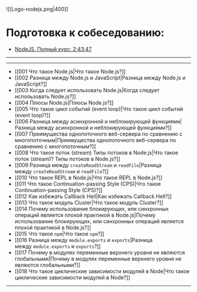 ![[Logo-nodejs.png|400]]

# Подготовка к собеседованию:

* [NodeJS. Полный курс: 2:43:47](https://www.youtube.com/watch?v=nu4PiyjAmAE&list=PLNkWIWHIRwMFKmmIPVaCPpusgloMMgxN2&index=16)

___
___

* [[001 Что такое Node.js|Что такое Node.js?]]
* [[002 Разница между Node.js и JavaScript|Разница между Node.js и JavaScript?]]
* [[003 Когда следует использовать Node.js|Когда следует использовать Node.js?]]
* [[004 Плюсы Node.js|Плюсы Node.js?]]
* [[005 Что такое цикл событий (event loop)|Что такое цикл событий (event loop)?]]
* [[006 Разница между асинхронной и неблокирующей функциями|Разница между асинхронной и неблокирующей функциями?]]
* [[007 Преимущества однопоточного веб-сервера по сравнению с многопоточным|Преимущества однопоточного веб-сервера по сравнению с многопоточным?]]
* [[008 Что такое поток (stream) Типы потоков в Node.js|Что такое поток (stream)? Типы потоков в Node.js?]]
* [[009 Разница между `createReadStream` и `readFile`|Разница между `createReadStream` и `readFile`?]]
* [[010 Что такое REPL в Node.js|Что такое REPL в Node.js?]]
* [[011 Что такое Continuation-passing Style (CPS)|Что такое Continuation-passing Style (CPS)?]]
* [[012 Как избежать Callback Hell|Как избежать Callback Hell?]]
* [[013 Что такое модуль Cluster|Что такое модуль Cluster?]]
* [[014 Почему использование блокирующих, или синхронных операций является плохой практикой в Node.js|Почему использование блокирующих, или синхронных операций является плохой практикой в Node.js?]]
* [[015 Что такое `npm`|Что такое `npm`?]]
* [[016 Разница между `module.exports` и `exports`|Разница между `module.exports` и `exports`?]]
* [[017 Почему в модулях переменные верхнего уровня не являются глобальными|Почему в модулях переменные верхнего уровня не являются глобальными?]]
* [[018 Что такое циклические зависимости модулей в Node|Что такое циклические зависимости модулей в Node?]]

___

